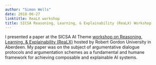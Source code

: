 ```yaml
---
author: "Simon Wells"
date: 2018-06-27
linktitle: ReaLX workshop
title: SICSA Reasoning, Learning, & Explainability (ReaLX) Workshop
---
```


I presented a paper at the SICSA AI Theme [workshop on Reasoning, Learning, & Explainability (ReaLX)](https://sites.google.com/view/realx18/programme) hosted by Robert Gordon University in Aberdeen. My paper was on the subject of argumentative dialogue protocols and argumentation schemes as a fundamental and humane framework for achieving composable and explainable AI systems.

